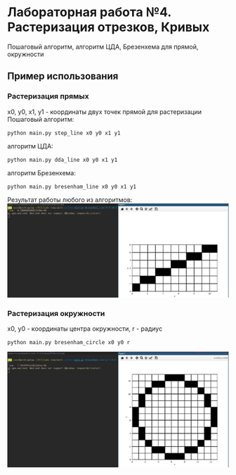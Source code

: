 # Лабораторная работа №4. Растеризация отрезков, Кривых
Пошаговый алгоритм, алгоритм ЦДА, Брезенхема для прямой, окружности
## Пример использования
### Растеризация прямых
x0, y0, x1, y1 - координаты двух точек прямой для растеризации
Пошаговый алгоритм:
```
python main.py step_line x0 y0 x1 y1
```
алгоритм ЦДА:
```
python main.py dda_line x0 y0 x1 y1
```
алгоритм Брезенхема:
```
python main.py bresenham_line x0 y0 x1 y1
```
Результат работы любого из алгоритмов:
![Screen line](screen_line.jpg)
### Растеризация окружности
x0, y0 - координаты центра окружности, r - радиус
```
python main.py bresenham_circle x0 y0 r 
```
![Screen circle](screen_circle.jpg)
